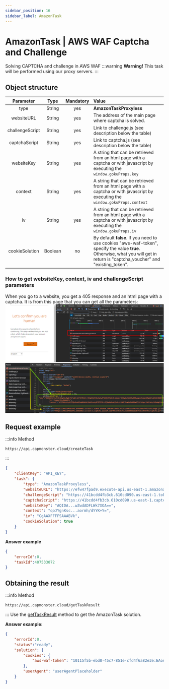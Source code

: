 ```yaml
---
sidebar_position: 16
sidebar_label: AmazonTask
---
```


# AmazonTask | AWS WAF Captcha and Challenge
Solving CAPTCHA and challenge in AWS WAF
:::warning **Warning!**
This task will be performed using our proxy servers. 
:::
## **Object structure**
|**Parameter**|**Type**|**Mandatory**|**Value**|
| :-: | :-: | :-: | :- | 
|type|String|yes|**AmazonTaskProxyless**|
|websiteURL|String|yes|The address of the main page where captcha is solved.|
|challengeScript|String|yes|Link to challenge.js (see description below the table)|
|captchaScript|String|yes|Link to captcha.js (see description below the table)|
|websiteKey|String|yes|A string that can be retrieved from an html page with a captcha or with javascript by executing the `window.gokuProps.key`|
|context|String|yes|A string that can be retrieved from an html page with a captcha or with javascript by executing the `window.gokuProps.context`|
|iv|String|yes|A string that can be retrieved from an html page with a captcha or with javascript by executing the `window.gokuProps.iv`|
|cookieSolution|Boolean|no|By default **false**. If you need to use cookies "aws-waf-token", specify the value **true**. Otherwise, what you will get in return is "captcha_voucher" and "existing_token".|
### How to get websiteKey, context, iv and challengeScript parameters
When you go to a website, you get a 405 response and an html page with a captcha. It is from this page that you can get all the parameters:
![](aws1.png) 
![](aws2.png) 
## **Request example**
:::info Method
```http
https://api.capmonster.cloud/createTask
```
:::
```json
{
    "clientKey": "API_KEY",
    "task": {
        "type": "AmazonTaskProxyless",
        "websiteURL": "https://efw47fpad9.execute-api.us-east-1.amazonaws.com/latest",
        "challengeScript": "https://41bcdd4fb3cb.610cd090.us-east-1.token.awswaf.com/41bcdd4fb3cb/0d21de737ccb/cd77baa6c832/challenge.js",
        "captchaScript": "https://41bcdd4fb3cb.610cd090.us-east-1.captcha.awswaf.com/41bcdd4fb3cb/0d21de737ccb/cd77baa6c832/captcha.js",
        "websiteKey": "AQIDA...wZwdADFLWk7XOA==",
        "context": "qoJYgnKsc...aormh/dYYK+Y=",
        "iv": "CgAAXFFFFSAAABVk",
        "cookieSolution": true
    }
}
```
**Answer example**
```json
{
    "errorId":0,
    "taskId":407533072
}
```
## **Obtaining the result**
:::info Method
```http
https://api.capmonster.cloud/getTaskResult
```
:::
Use the [getTaskResult](../api/methods/get-task-result.md) method to get the AmazonTask solution.

**Answer example:**
```json
{
    "errorId":0,
    "status":"ready",
    "solution": {
        "cookies": {
            "aws-waf-token": "10115f5b-ebd8-45c7-851e-cfd4f6a82e3e:EAoAua1QezAhAAAA:dp7sp2rXIRcnJcmpWOC1vIu+yq/A3EbR6b6K7c67P49usNF1f1bt/Af5pNcZ7TKZlW+jIZ7QfNs8zjjqiu8C9XQq50Pmv2DxUlyFtfPZkGwk0d27Ocznk18/IOOa49Rydx+/XkGA7xoGLNaUelzNX34PlyXjoOtL0rzYBxMAQy0D1tn+Q5u97kJBjs5Mytqu9tXPIPCTSn4dfXv5llSkv9pxBEnnhwz6HEdmdJMdfur+YRW1MgCX7i3L2Y0/CNL8kd8CEhTMzwyoXekrzBM="
        },
        "userAgent": "userAgentPlaceholder"
    }
}
```